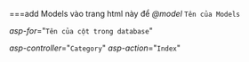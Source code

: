 ===add Models vào trang html này để
_@model_ `Tên của Models`

_asp-for_="`Tên của cột trong database`"

_asp-controller_="`Category`" _asp-action_="`Index`"
